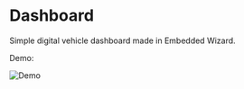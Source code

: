 # Dashboard
Simple digital vehicle dashboard made in Embedded Wizard.

Demo:

![Demo](https://i.imgur.com/rCiSh7p.gif "Demo")
